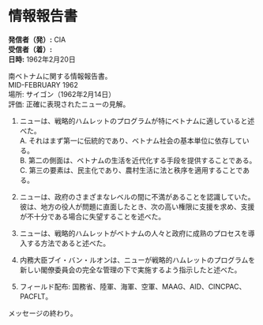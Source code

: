# 情報報告書

**発信者（発）:** CIA  
**受信者（着）:**   
**日時:** 1962年2月20日  

南ベトナムに関する情報報告書。  
MID-FEBRUARY 1962  
場所: サイゴン（1962年2月14日）  
評価: 正確に表現されたニューの見解。  

1. ニューは、戦略的ハムレットのプログラムが特にベトナムに適していると述べた。  
   A. それはまず第一に伝統的であり、ベトナム社会の基本単位に依存している。  
   B. 第二の側面は、ベトナムの生活を近代化する手段を提供することである。  
   C. 第三の要素は、民主化であり、農村生活に法と秩序を適用することである。  

2. ニューは、政府のさまざまなレベルの間に不満があることを認識していた。  
   彼は、地方の役人が問題に直面したとき、次の高い権限に支援を求め、支援が不十分である場合に失望することを述べた。  

3. ニューは、戦略的ハムレットがベトナムの人々と政府に成熟のプロセスを導入する方法であると述べた。  

4. 内務大臣ブイ・バン・ルオンは、ニューが戦略的ハムレットのプログラムを新しい閣僚委員会の完全な管理の下で実施するよう指示したと述べた。  

5. フィールド配布: 国務省、陸軍、海軍、空軍、MAAG、AID、CINCPAC、PACFLT。  

メッセージの終わり。